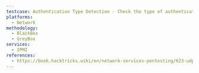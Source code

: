 ```yaml
---
testcase: Authentication Type Detection - Check the type of authentication required (Basic or Digest) by reviewing the headers in a 401 Unauthorized response after a DESCRIBE
platforms: 
  - Network
methodology: 
  - BlackBox
  - GreyBox
services:
  - IPMI
references:
  - https://book.hacktricks.wiki/en/network-services-pentesting/623-udp-ipmi.html
---
```

